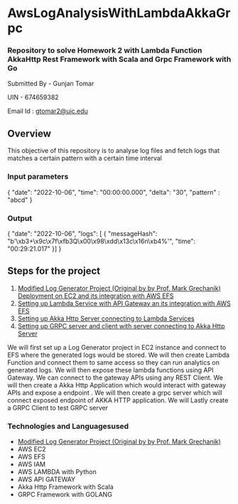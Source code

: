 # AwsLogAnalysisWithLambdaAkkaGrpc
### Repository to solve Homework 2 with Lambda Function AkkaHttp Rest Framework with Scala and Grpc Framework with Go
Submitted By - Gunjan Tomar

UIN - 674659382

Email Id : gtomar2@uic.edu

## Overview
This objective of this repository is to analyse log files and fetch logs that matches a certain pattern with a certain time interval

### Input parameters

{
  "date": "2022-10-06",
  "time": "00:00:00.000",
  "delta": "30",
  "pattern" : "abcd"
}

### Output

{ "date": "2022-10-06",
    "logs": [
        {
            "messageHash": "b'\\xb3+\\x9c\\x7f\\xfb3Q\\x00\\x98\\xdd\\x13c\\x16n\\xb4%'",
            "time": "00:29:21.017"
        }]
}

## Steps for the project

1. [Modified Log Generator Project (Original by by Prof. Mark Grechanik) Deployment on EC2 and its integration with AWS EFS](https://github.com/TomarGunjan/AwsLogAnalysisWithLambdaAkkaGrpc/blob/master/ModifiedLogGenerator/README.md)
2. [Setting up Lambda Service with API Gateway an its integration with AWS EFS](https://github.com/TomarGunjan/AwsLogAnalysisWithLambdaAkkaGrpc/blob/master/lambdas/README.md)
3. [Setting up Akka Http Server connecting to Lambda Services](https://github.com/TomarGunjan/AwsLogAnalysisWithLambdaAkkaGrpc/edit/master/akka-http-loganalyser-scala/README.md)
4. [Setting up GRPC server and client with server connecting to Akka Http Server](https://github.com/TomarGunjan/AwsLogAnalysisWithLambdaAkkaGrpc/blob/master/log-analyser-grpc-go/README.md)

We will first set up a Log Generator project in EC2 instance and connect to EFS where the generated logs would be stored. We will then create Lambda Function and connect them to same access so they can run analytics on generated logs. We will then expose these lambda functions using API Gateway. We can connect to the gateway APIs using any REST Client. We will then create a Akka Http Application which would interact with gateway APIs and expose a endpoint . We will then create a grpc server which will connect exposed endpoint of AKKA HTTP application. We will Lastly create a GRPC Client to test GRPC server


### Technologies and Languagesused

- [Modified Log Generator Project (Original by by Prof. Mark Grechanik)](https://github.com/TomarGunjan/AwsLogAnalysisWithLambdaAkkaGrpc/blob/master/ModifiedLogGenerator/README.md)
- AWS EC2
- AWS EFS
- AWS IAM
- AWS LAMBDA with Python
- AWS API GATEWAY
- Akka Http Framework with Scala
- GRPC Framework with GOLANG




